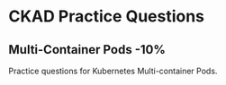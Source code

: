 # CKAD Practice Questions

## Multi-Container Pods -10%

Practice questions for Kubernetes Multi-container Pods.
